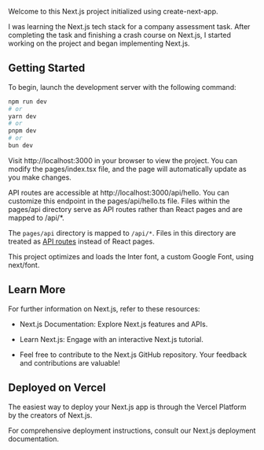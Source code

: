 Welcome to this Next.js project initialized using create-next-app.

I was learning the Next.js tech stack for a company assessment task. After completing the task and finishing a crash course on Next.js, I started working on the project and began implementing Next.js.

## Getting Started

To begin, launch the development server with the following command:

```bash
npm run dev
# or
yarn dev
# or
pnpm dev
# or
bun dev
```

Visit http://localhost:3000 in your browser to view the project. You can modify the pages/index.tsx file, and the page will automatically update as you make changes.

API routes are accessible at http://localhost:3000/api/hello. You can customize this endpoint in the pages/api/hello.ts file. Files within the pages/api directory serve as API routes rather than React pages and are mapped to /api/*.

The `pages/api` directory is mapped to `/api/*`. Files in this directory are treated as [API routes](https://nextjs.org/docs/api-routes/introduction) instead of React pages.

This project optimizes and loads the Inter font, a custom Google Font, using next/font.

## Learn More

For further information on Next.js, refer to these resources:

- Next.js Documentation: Explore Next.js features and APIs.

- Learn Next.js: Engage with an interactive Next.js tutorial.

- Feel free to contribute to the Next.js GitHub repository. Your feedback and contributions are valuable!

## Deployed on Vercel

The easiest way to deploy your Next.js app is through the Vercel Platform by the creators of Next.js.

For comprehensive deployment instructions, consult our Next.js deployment documentation.
